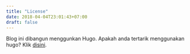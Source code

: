 ```yaml
---
title: "License"
date: 2018-04-04T23:01:43+07:00
draft: false
---
```


Blog ini dibangun menggunkan Hugo. Apakah anda tertarik menggunakan hugo? Klik <a href="http://gohugo.io/" target="newtab">disini</a>.
